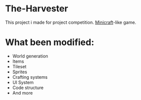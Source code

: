 # The-Harvester
This project i made for project competition.
[Minicraft](https://github.com/skeeto/Minicraft/tree/master/src/com/mojang/ld22)-like game.
# What been modified:
 - World generation
 - Items
 - Tileset
 - Sprites
 - Crafting systems
 - UI System
 - Code structure
 - And more
